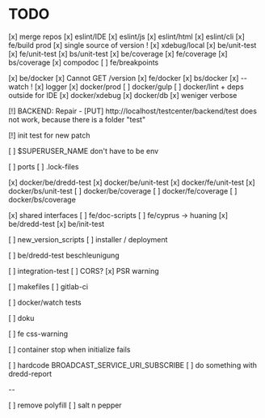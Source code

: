 # TODO
[x] merge repos
[x] eslint/IDE
[x] eslint/js
[x] eslint/html
[x] eslint/cli
[x] fe/build prod
[x] single source of version !
[x] xdebug/local
[x] be/unit-test
[x] fe/unit-test
[x] bs/unit-test
[x] be/coverage
[x] fe/coverage
[x] bs/coverage
[x] compodoc
[ ] fe/breakpoints

[x] be/docker
    [x]  Cannot GET /version
[x] fe/docker
[x] bs/docker
    [x] --watch !
    [x] logger
[x] docker/prod
[ ] docker/gulp
[ ] docker/lint + deps outside for IDE
[x] docker/xdebug
[x] docker/db
    [x] weniger verbose

[!] BACKEND: Repair - [PUT] http://localhost/testcenter/backend/test does not work, because there is a folder "test"

[!] init test for new patch

[ ] $SUPERUSER_NAME don't have to be env

[ ] ports
[ ] .lock-files

[x] docker/be/dredd-test
[x] docker/be/unit-test
[x] docker/fe/unit-test
[x] docker/bs/unit-test
[ ] docker/be/coverage
[ ] docker/fe/coverage
[ ] docker/bs/coverage

[x] shared interfaces 
[ ] fe/doc-scripts
[ ] fe/cyprus -> huaning
[x] be/dredd-test
[x] be/init-test

[ ] new_version_scripts
[ ] installer / deployment

[ ] be/dredd-test beschleunigung

[ ] integration-test
[ ] CORS?
[x] PSR warning

[ ] makefiles
[ ] gitlab-ci

[ ] docker/watch tests

[ ] doku

[ ] fe css-warning

[ ] container stop when initialize fails


[ ] hardcode BROADCAST_SERVICE_URI_SUBSCRIBE
[ ] do something with dredd-report

--

[ ] remove polyfill
[ ] salt n pepper